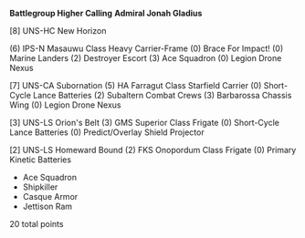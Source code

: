 **Battlegroup Higher Calling**
**Admiral Jonah Gladius**


[8]  UNS-HC New Horizon
 
(6)   IPS-N Masauwu Class Heavy Carrier-Frame
(0)   Brace For Impact!
(0)   Marine Landers
(2)   Destroyer Escort
(3)   Ace Squadron
(0)   Legion Drone Nexus


[7]  UNS-CA Subornation
(5)   HA Farragut Class Starfield Carrier
(0)   Short-Cycle Lance Batteries
(2)   Subaltern Combat Crews
(3)   Barbarossa Chassis Wing
(0)   Legion Drone Nexus

 
[3]  UNS-LS Orion's Belt
(3)   GMS Superior Class Frigate
(0)   Short-Cycle Lance Batteries
(0)   Predict/Overlay Shield Projector

 
[2]  UNS-LS Homeward Bound
(2)   FKS Onopordum Class Frigate
(0)   Primary Kinetic Batteries

 
 -   Ace Squadron
 -   Shipkiller
 -   Casque Armor
 -   Jettison Ram

 
20 total points
